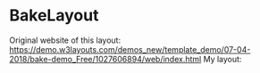 # BakeLayout
Original website of this layout: https://demo.w3layouts.com/demos_new/template_demo/07-04-2018/bake-demo_Free/1027606894/web/index.html 
My layout: 
